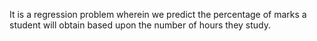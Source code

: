 It is a regression problem wherein we predict the percentage of marks a student will obtain based upon the number of hours they study. 
